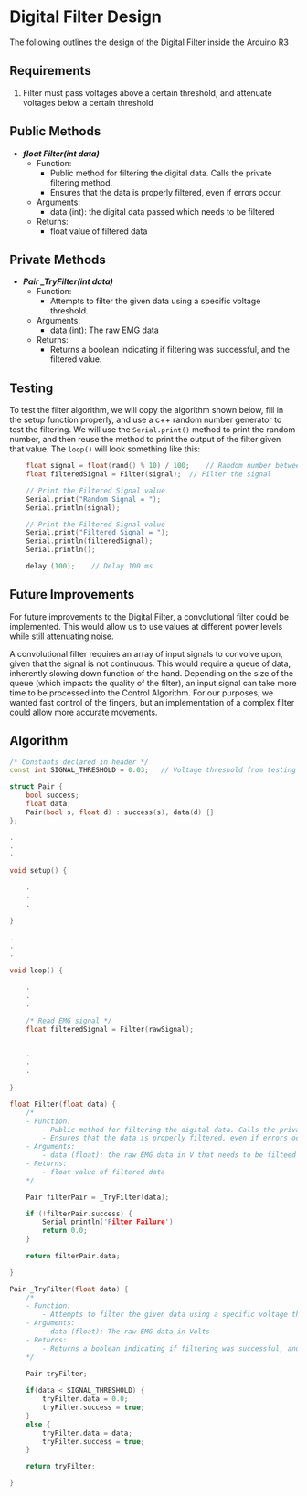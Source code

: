 # Digital Filter Design

The following outlines the design of the Digital Filter inside the Arduino R3

## Requirements
1. Filter must pass voltages above a certain threshold, and attenuate voltages below a certain threshold

## Public Methods
- ***float Filter(int data)***
  - Function:
    - Public method for filtering the digital data. Calls the private filtering method.
    - Ensures that the data is properly filtered, even if errors occur.
  - Arguments:
    - data (int): the digital data passed which needs to be filtered
  - Returns:
    - float value of filtered data

## Private Methods
- ***Pair _TryFilter(int data)***
  - Function:
    - Attempts to filter the given data using a specific voltage threshold.
  - Arguments:
    - data (int): The raw EMG data 
  - Returns:
    - Returns a boolean indicating if filtering was successful, and the filtered value.

## Testing

To test the filter algorithm, we will copy the algorithm shown below, fill in the setup function properly, and use a c++ random number generator to test the filtering. We will use the ```Serial.print()``` method to print the random number, and then reuse the method to print the output of the filter given that value. The ```loop()``` will look something like this:

```c++
	float signal = float(rand() % 10) / 100;	// Random number between 0 and .09
	float filteredSignal = Filter(signal);	// Filter the signal

	// Print the Filtered Signal value
	Serial.print("Random Signal = ");
	Serial.println(signal);

	// Print the Filtered Signal value
	Serial.print("Filtered Signal = ");
	Serial.println(filteredSignal);
	Serial.println();

	delay (100);	// Delay 100 ms

```

## Future Improvements

For future improvements to the Digital Filter, a convolutional filter could be implemented. This would allow us to use values at different power levels while still attenuating noise.

A convolutional filter requires an array of input signals to convolve upon, given that the signal is not continuous. This would require a queue of data, inherently slowing down function of the hand. Depending on the size of the queue (which impacts the quality of the filter), an input signal can take more time to be processed into the Control Algorithm. For our purposes, we wanted fast control of the fingers, but an implementation of a complex filter could allow more accurate movements.

## Algorithm
```c++
/* Constants declared in header */
const int SIGNAL_THRESHOLD = 0.03;   // Voltage threshold from testing

struct Pair {
	bool success;
	float data;
    Pair(bool s, float d) : success(s), data(d) {}
};

.
.
.

void setup() {

    .
    .
    .

}

.
.
.

void loop() {

    .
    .
    .

    /* Read EMG signal */
	float filteredSignal = Filter(rawSignal);


	.
	.
	.
  
}

float Filter(float data) {
	/*
	- Function:
		- Public method for filtering the digital data. Calls the private filtering method.
		- Ensures that the data is properly filtered, even if errors occur.
	- Arguments:
		- data (float): the raw EMG data in V that needs to be filteed
	- Returns:
		- float value of filtered data
	*/

	Pair filterPair = _TryFilter(data);

	if (!filterPair.success) {
		Serial.println('Filter Failure')
		return 0.0;
	}
	
	return filterPair.data;

}

Pair _TryFilter(float data) {
	/*
	- Function:
		- Attempts to filter the given data using a specific voltage threshold.
	- Arguments:
		- data (float): The raw EMG data in Volts
	- Returns:
		- Returns a boolean indicating if filtering was successful, and the filtered value.
	*/

	Pair tryFilter;
	
	if(data < SIGNAL_THRESHOLD) {
		tryFilter.data = 0.0;
		tryFilter.success = true;
	}
	else {
		tryFilter.data = data;
		tryFilter.success = true;
	}

	return tryFilter;

}
```